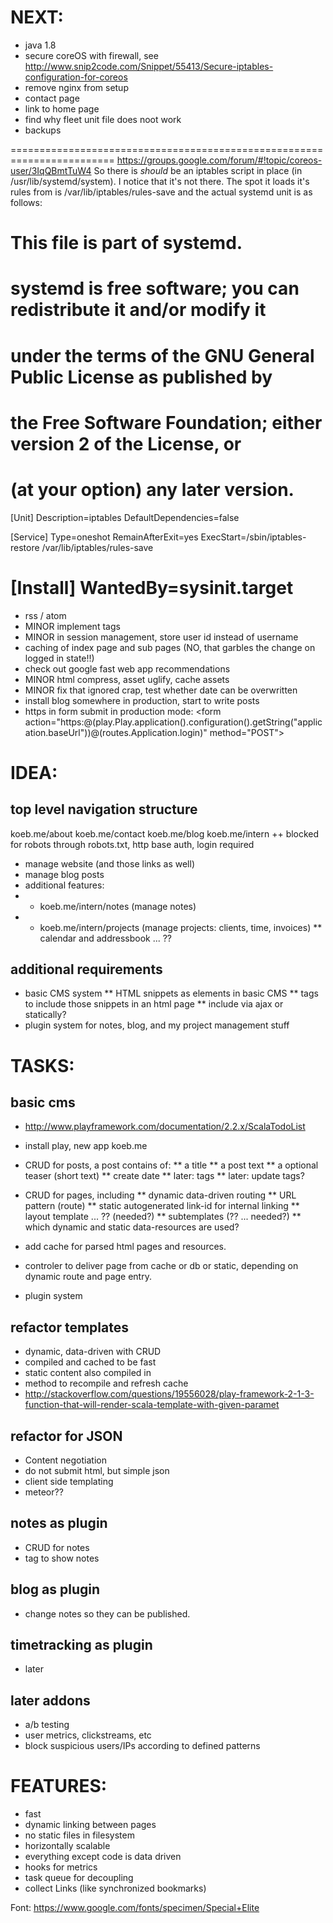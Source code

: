 NEXT:
====
* java 1.8
* secure coreOS with firewall, see http://www.snip2code.com/Snippet/55413/Secure-iptables-configuration-for-coreos
* remove nginx from setup
* contact page
* link to home page
* find why fleet unit file does noot work
* backups

========================================================================
https://groups.google.com/forum/#!topic/coreos-user/3IqQBmtTuW4
So there is _should_ be an iptables script in place (in /usr/lib/systemd/system).  I notice that it's not there.  The spot it loads it's rules from is /var/lib/iptables/rules-save and the actual systemd unit is as follows:


# This file is part of systemd.
#
# systemd is free software; you can redistribute it and/or modify it
# under the terms of the GNU General Public License as published by
# the Free Software Foundation; either version 2 of the License, or
# (at your option) any later version.

[Unit]
Description=iptables
DefaultDependencies=false

[Service]
Type=oneshot
RemainAfterExit=yes
ExecStart=/sbin/iptables-restore /var/lib/iptables/rules-save

[Install]
WantedBy=sysinit.target
========================================================================




* rss / atom
* MINOR implement tags 
* MINOR in session management, store user id instead of username
* caching of index page and sub pages (NO, that garbles the change on logged in state!!)
* check out google fast web app recommendations
* MINOR html compress, asset uglify, cache assets
* MINOR fix that ignored crap, test whether date can be overwritten
* install blog somewhere in production, start to write posts
* https in form submit in production mode:  <form action="https:@(play.Play.application().configuration().getString("application.baseUrl"))@(routes.Application.login)" method="POST">



IDEA:
=====
## top level navigation structure ##
koeb.me/about
koeb.me/contact
koeb.me/blog
koeb.me/intern
  ++ blocked for robots through robots.txt, http base auth, login required
  * manage website (and those links as well)
  * manage blog posts
  * additional features:
  * * koeb.me/intern/notes (manage notes)
  * * koeb.me/intern/projects (manage projects: clients, time, invoices)
  ** calendar and addressbook ... ??

## additional requirements ##
* basic CMS system
** HTML snippets as elements in basic CMS
** tags to include those snippets in an html page
** include via ajax or statically?
* plugin system for notes, blog, and my project management stuff


TASKS:
======
## basic cms ##
* http://www.playframework.com/documentation/2.2.x/ScalaTodoList
* install play, new app koeb.me
* CRUD for posts, a post contains of:
** a title
** a post text
** a optional teaser (short text)
** create date
** later: tags
** later: update tags?

* CRUD for pages, including 
** dynamic data-driven routing
** URL pattern (route)
** static autogenerated link-id for internal linking
** layout template ... ?? (needed?)
** subtemplates (?? ... needed?)
** which dynamic and static data-resources are used?
* add cache for parsed html pages and resources.
* controler to deliver page from cache or db or static, depending on dynamic route and page entry.
* plugin system

## refactor templates
* dynamic, data-driven with CRUD
* compiled and cached to be fast
* static content also compiled in
* method to recompile and refresh cache
* http://stackoverflow.com/questions/19556028/play-framework-2-1-3-function-that-will-render-scala-template-with-given-paramet

## refactor for JSON
* Content negotiation
* do not submit html, but simple json
* client side templating
* meteor??


## notes as plugin ##
* CRUD for notes
* tag to show notes

##  blog as plugin ##
* change notes so they can be published.

## timetracking as plugin ##
* later

## later addons ##
* a/b testing
* user metrics, clickstreams, etc
* block suspicious users/IPs according to defined patterns



FEATURES:
=========
* fast
* dynamic linking between pages
* no static files in filesystem
* horizontally scalable
* everything except code is data driven
* hooks for metrics
* task queue for decoupling
* collect Links (like synchronized bookmarks)




Font: https://www.google.com/fonts/specimen/Special+Elite
